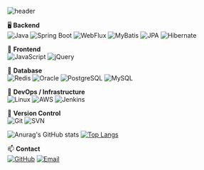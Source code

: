 ![header](https://capsule-render.vercel.app/api?type=venom&color=D4F4FA&fontColor=00D8FF&height=300&section=header&text=Heeyeon%20Eom&fontSize=90)

🖥️ **Backend**  
![Java](https://img.shields.io/badge/Java-007396?style=flat&logo=java&logoColor=white) ![Spring Boot](https://img.shields.io/badge/Spring%20Boot-6DB33F?style=flat&logo=spring&logoColor=white) ![WebFlux](https://img.shields.io/badge/WebFlux-6DB33F?style=flat&logo=spring&logoColor=white) ![MyBatis](https://img.shields.io/badge/MyBatis-000000?style=flat&logo=mybatis&logoColor=white) ![JPA](https://img.shields.io/badge/JPA-589636?style=flat) ![Hibernate](https://img.shields.io/badge/Hibernate-59666C?style=flat&logo=hibernate&logoColor=white)

🎨 **Frontend**  
![JavaScript](https://img.shields.io/badge/JavaScript-F7DF1E?style=flat&logo=javascript&logoColor=black)
![jQuery](https://img.shields.io/badge/jQuery-0769AD?style=flat&logo=jquery&logoColor=white)

💾 **Database**  
![Redis](https://img.shields.io/badge/Redis-DC382D?style=flat&logo=redis&logoColor=white)
![Oracle](https://img.shields.io/badge/Oracle-F80000?style=flat&logo=oracle&logoColor=white)
![PostgreSQL](https://img.shields.io/badge/PostgreSQL-336791?style=flat&logo=postgresql&logoColor=white)
![MySQL](https://img.shields.io/badge/MySQL-4479A1?style=flat&logo=mysql&logoColor=white)

🐧 **DevOps / Infrastructure**  
![Linux](https://img.shields.io/badge/Linux-FCC624?style=flat&logo=linux&logoColor=black)
![AWS](https://img.shields.io/badge/AWS-232F3E?style=flat&logo=amazon-aws&logoColor=white)
![Jenkins](https://img.shields.io/badge/Jenkins-D24939?style=flat&logo=jenkins&logoColor=white)

📁 **Version Control**  
![Git](https://img.shields.io/badge/Git-F05032?style=flat&logo=git&logoColor=white)
![SVN](https://img.shields.io/badge/SVN-809CC9?style=flat&logo=subversion&logoColor=white)

![Anurag's GitHub stats](https://github-readme-stats.vercel.app/api?username=heeDevUniq&show_icons=true&count_private=true&bg_color=ffffff&title_color=00C6ED&text_color=00C6ED&icon_color=00C6ED&border_color=00C6ED)
[![Top Langs](https://github-readme-stats.vercel.app/api/top-langs/?username=heeDevUniq&layout=compact&bg_color=ffffff&title_color=00C6ED&text_color=00C6ED&border_color=00C6ED)](https://github.com/heeDevUniq/github-readme-stats)

📫 **Contact**  
[![GitHub](https://img.shields.io/badge/GitHub-181717?style=flat&logo=github&logoColor=white)](https://github.com/heeDevUniq)
[![Email](https://img.shields.io/badge/Email-D14836?style=flat&logo=gmail&logoColor=white)](mailto:h_uv8@naver.com)
